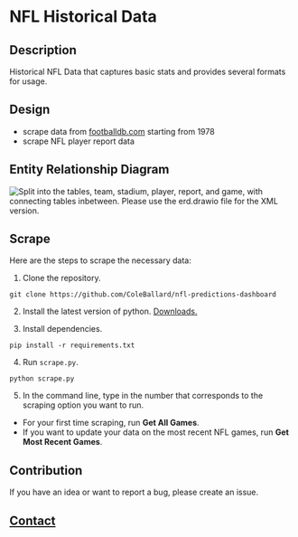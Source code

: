 # NFL Historical Data

## Description
 
Historical NFL Data that captures basic stats and provides several formats for usage.

## Design

- scrape data from [footballdb.com](https://www.footballdb.com/) starting from 1978
- scrape NFL player report data

## Entity Relationship Diagram

![Split into the tables, team, stadium, player, report, and game, with connecting tables inbetween. Please use the erd.drawio file for the XML version.](https://raw.githubusercontent.com/ColeBallard/nfl-predictions-dashboard/main/res/erd.drawio.png)

## Scrape

Here are the steps to scrape the necessary data:

1. Clone the repository.

```shell
git clone https://github.com/ColeBallard/nfl-predictions-dashboard
```

2. Install the latest version of python. [Downloads.](https://www.python.org/downloads/)

3. Install dependencies.

```shell
pip install -r requirements.txt
```

4. Run `scrape.py`.

```shell
python scrape.py
```

5. In the command line, type in the number that corresponds to the scraping option you want to run.

- For your first time scraping, run **Get All Games**.
- If you want to update your data on the most recent NFL games, run **Get Most Recent Games**.

## Contribution

If you have an idea or want to report a bug, please create an issue.

## **[Contact](https://coleb.io/contact)**
